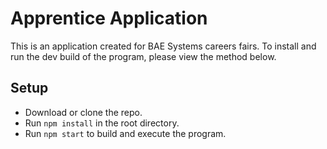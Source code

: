 # Apprentice Application

This is an application created for BAE Systems careers fairs. To install and run the dev build of the program, please view the method below.

## Setup
- Download or clone the repo.
- Run `npm install` in the root directory.
- Run `npm start` to build and execute the program.
